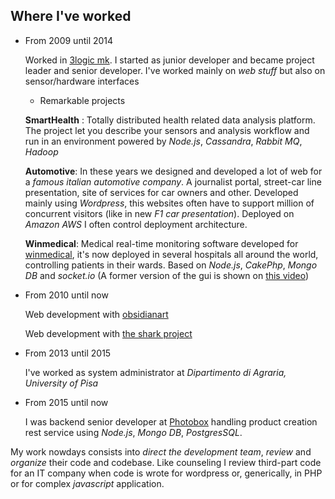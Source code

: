 ## Where I've worked

- From 2009 until 2014

    Worked in [3logic mk](http://www.3logic.it). I started as junior developer and became project leader and senior developer. I've worked mainly on  *web stuff* but also on sensor/hardware interfaces

    -  Remarkable projects

    **SmartHealth** : Totally distributed health related data analysis platform. The project let you describe your sensors and analysis workflow and run in an environment powered by *Node.js*, *Cassandra*, *Rabbit MQ*, *Hadoop*

    **Automotive**: In these years we designed and developed a lot of web for a *famous italian automotive company*.
    A journalist portal, street-car line presentation, site of services for car owners and other. Developed mainly using *Wordpress*, this websites often have to support million of concurrent visitors (like in new *F1 car presentation*). Deployed on *Amazon AWS* I often control deployment architecture.

    **Winmedical**: Medical real-time monitoring software developed for [winmedical](http://www.winmedical.com/), it's now deployed in several hospitals all around the world, controlling patients in their wards. Based on *Node.js*, *CakePhp*, *Mongo DB* and *socket.io* (A former version of the gui is shown on [this video](https://www.youtube.com/watch?v=onMuIOySY0A))

    <!-- **Communication**: I managed projects for a big telecommunication company.[MISSING] -->

- From 2010 until now

    Web development with [obsidianart](http://www.obsidianart.com/wp/)
    
    Web development with [the shark project](http://thesharkproject.com/)


- From 2013 until 2015
    
    I've worked as system administrator at *Dipartimento di Agraria, University of Pisa*

- From 2015 until now

    I was backend senior developer at [Photobox](http://www.photobox.com) handling product creation rest service using *Node.js*, *Mongo DB*, *PostgresSQL*.

My work nowdays consists into *direct the development team*, *review* and *organize* their code and codebase. Like counseling I review third-part code for an IT company when code is wrote for wordpress or, generically, in PHP or for complex *javascript* application.
